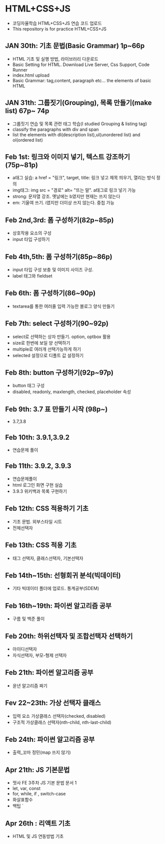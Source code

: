 # HTML+CSS+JS
- 코딩자율학습 HTML+CSS+JS 연습 코드 업로드
- This repository is for practice HTML+CSS+JS

## JAN 30th: 기초 문법(Basic Grammar) 1p~66p 
- HTML 기초 및 실행 방법, 라이브러리 다운로드
- Basic Setting for HTML. Download Live Server, Css Support, Code Runner
- index.html upload
- Basic Grammar: tag,content, paragraph etc... the elements of basic HTML

## JAN 31th: 그룹짓기(Grouping), 목록 만들기(make list) 67p~ 74p
- 그룹짓기 연습 및 목록 관련 태그 학습(I studied Grouping & listing tag)
- classify the paragraphs with div and span
- list the elements with dl(description list),ul(unordered list) and ol(ordered list)

## Feb 1st: 링크와 이미지 넣기, 텍스트 강조하기 (75p~81p)
- a태그 실습: a href = "링크", target, title: 링크 넣고 제목 띄우기, 열리는 방식 정의
- img태그: img src = "경로" alt= "뜨는 말". a태그로 링크 넣기 가능
- strong: 문자열 강조. 옛날에는 b였지만 현재는 쓰지 않는다
- em: 기울여 쓰기. i였지만 더이상 쓰지 않는다. 중첩 가능

## Feb 2nd,3rd: 폼 구성하기(82p~85p)
- 상호작용 요소의 구성
- input 타입 구성하기 

## Feb 4th,5th: 폼 구성하기(85p~86p)
- input 타입 구성 보충 및 이미지 사이즈 구성.
- label 태그와 fieldset

## Feb 6th: 폼 구성하기(86~90p)
- textarea를 통한 여러줄 입력 가능한 블로그 양식 만들기

## Feb 7th: select 구성하기(90~92p)
- select로 선택하는 상자 만들기. option, optbox 활용
- size로 한번에 보일 양 선택하기
- multiple로 여러개 선택가능하게 하기
- selected 설정으로 디폴트 값 설정하기

## Feb 8th: button 구성하기(92p~97p)
- button 태그 구성
- disabled, readonly, maxlength, checked, placeholder 속성

## Feb 9th: 3.7 표 만들기 시작 (98p~)
- 3.7,3.8

## Feb 10th: 3.9.1,3.9.2
- 연습문제 풀이

## Feb 11th: 3.9.2, 3.9.3 
- 연습문제풀이
- html 로그인 화면 구현 실습
- 3.9.3 위키백과 목록 구현하기

## Feb 12th: CSS 적용하기 기초
- 기초 문법. 외부스타일 시트
- 전체선택자

## Feb 13th: CSS 적용 기초
- 태그 선택자, 클래스선택자, 기본선택자

## Feb 14th~15th: 선형회귀 분석(빅데이터)
- 기타 빅데이터 폴더에 업로드. 통계공부(SDEM)

## Feb 16th~19th: 파이썬 알고리즘 공부
- 구름 및 백준 풀이

## Feb 20th: 하위선택자 및 조합선택자 선택하기
- 아이디선택자
- 자식선택자, 부모-형제 선택자

## Feb 21th: 파이썬 알고리즘 공부
- 윤년 알고리즘 짜기

## Fev 22~23th: 가상 선택자 클래스
- 입력 요소 가상클래스 선택자(checked, disabled)
- 구조적 가상클래스 선택자(nth-child, nth-last-child)

## Feb 24th: 파이썬 알고리즘 공부
- 출력_꼬마 정민(map 쓰지 않기)

## Apr 21th: JS 기본문법
- 멋사 FE 3주차 JS 기본 문법 문서 1
- let, var, const
- for, while, if , switch-case
- 화살표함수
- 백팁 `

## Apr 26th : 리액트 기초
- HTML 및 JS 연동방법 기초
